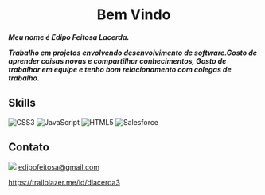 
<h1 align="center">Bem Vindo</hi>

<h5>  Meu nome é Edipo Feitosa Lacerda.


Trabalho em projetos envolvendo desenvolvimento de software.Gosto de aprender coisas novas e compartilhar conhecimentos, Gosto de trabalhar em equipe e tenho bom relacionamento com colegas de trabalho.</h5>
## Skills
![CSS3](https://img.shields.io/badge/css3-%231572B6.svg?style=for-the-badge&logo=css3&logoColor=white)
![JavaScript](https://img.shields.io/badge/javascript-%23323330.svg?style=for-the-badge&logo=javascript&logoColor=%23F7DF1E)
![HTML5](https://img.shields.io/badge/html5-%23E34F26.svg?style=for-the-badge&logo=html5&logoColor=white)
![Salesforce](https://img.shields.io/badge/Salesforce-2962FF?style=for-the-badge&logo=hashnode&logoColor=white)


## Contato
 <a href="https://www.linkedin.com/in/édipo-lacerda-406a5b219" target="_blank"><img src="https://img.shields.io/badge/-LinkedIn-%230077B5?style=for-the-badge&logo=linkedin&logoColor=white" target="_blank"></a>
edipofeitosa@gmail.com

https://trailblazer.me/id/dlacerda3





